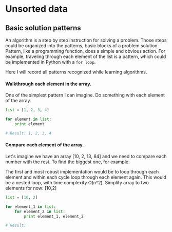 # Unsorted data
## Basic solution patterns
An algorithm is a step by step instruction for solving a problem. Those steps could be organized into the patterns, basic blocks of a problem solution. Pattern, like a programming function, does a simple and obvious action. For example, traveling through each element of the list is a pattern, which could be implemented in Python with a `for loop`.

Here I will record all patterns recognized while learning algorithms.

#### Walkthrough each element in the array.
One of the simplest pattern I can imagine. Do something with each element of the array.

```Python
list = [1, 2, 3, 4]

for element in list:
    print element

# Result: 1, 2, 3, 4
```

#### Compare each element of the array.
Let's imagine we have an array [10, 2, 13, 84] and we need to compare each number with the rest. To find the biggest one, for example.

The first and most robust implementation would be to loop through each element and within each cycle loop through each element again. This would be a nested loop, with time complexity O(n^2). Simplify array to two elements for now: [10,2]

```Python
list = [10, 2]

for element_1 in list:
    for element_2 in list:
        print element_1, element_2

# Result: 
```